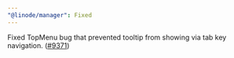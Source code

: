 ```yaml
---
"@linode/manager": Fixed
---
```


Fixed TopMenu bug that prevented tooltip from showing via tab key navigation. ([#9371](https://github.com/linode/manager/pull/9371))
